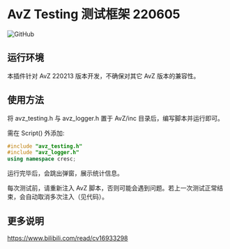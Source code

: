 # AvZ Testing 测试框架 220605

![GitHub](https://badgen.net/badge/GitHub/avz_testing/cyan?icon=github)

## 运行环境

本插件针对 AvZ 220213 版本开发，不确保对其它 AvZ 版本的兼容性。

## 使用方法
将 avz_testing.h 与 avz_logger.h 置于 AvZ/inc 目录后，编写脚本并运行即可。

需在 Script() 外添加:
```c++
#include "avz_testing.h"
#include "avz_logger.h"
using namespace cresc;
```

运行完毕后，会跳出弹窗，展示统计信息。

每次测试前，请重新注入 AvZ 脚本，否则可能会遇到问题。若上一次测试正常结束，会自动取消多次注入（见代码）。

## 更多说明
https://www.bilibili.com/read/cv16933298
